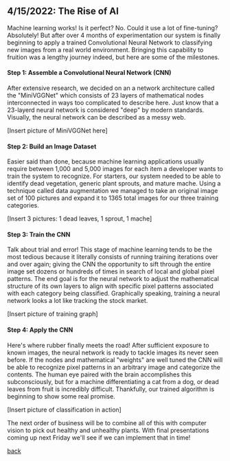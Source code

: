 ## 4/15/2022: The Rise of AI

Machine learning works! Is it perfect? No. Could it use a lot of fine-tuning? Absolutely! But after over 4 months of experimentation our system is finally beginning to apply a trained Convolutional Neural Network to classifying new images from a real world environment. Bringing this capability to fruition was a lengthy journey indeed, but here are some of the milestones.

#### Step 1: Assemble a Convolutional Neural Network (CNN)
After extensive research, we decided on an a network architecture called the "MiniVGGNet" which consists of 23 layers of mathematical nodes interconnected in ways too complicated to describe here. Just know that a 23-layerd neural network is considered "deep" by modern standards. Visually, the neural network can be described as a messy web.

[Insert picture of MiniVGGNet here]

#### Step 2: Build an Image Dataset
Easier said than done, because machine learning applications usually require between 1,000 and 5,000 images for each item a developer wants to train the system to recognize. For starters, our system needed to be able to identify dead vegetation, generic plant sprouts, and mature mache. Using a technique called data augmentation we managed to take an original image set of 100 pictures and expand it to 1365 total images for our three training categories.

[Insert 3 pictures: 1 dead leaves, 1 sprout, 1 mache]

#### Step 3: Train the CNN
Talk about trial and error! This stage of machine learning tends to be the most tedious because it literally consists of running training iterations over and over again; giving the CNN the opportunity to sift through the entire image set dozens or hundreds of times in search of local and global pixel patterns. The end goal is for the neural network to adjust the mathematical structure of its own layers to align with specific pixel patterns associated with each category being classified. Graphically speaking, training a neural network looks a lot like tracking the stock market.

[Insert picture of training graph]

#### Step 4: Apply the CNN
Here's where rubber finally meets the road! After sufficient exposure to known images, the neural network is ready to tackle images its never seen before. If the nodes and mathematical "weights" are well tuned the CNN will be able to recognize pixel patterns in an arbitrary image and categorize the contents. The human eye paired with the brain accomplishes this subconsciously, but for a machine differentiating a cat from a dog, or dead leaves from fruit is incredibly difficult. Thankfully, our trained algorithm is beginning to show some real promise.

[Insert picture of classification in action]

The next order of business will be to combine all of this with computer vision to pick out healthy and unhealthy plants. With final presentations coming up next Friday we'll see if we can implement that in time!

[back](./..)
